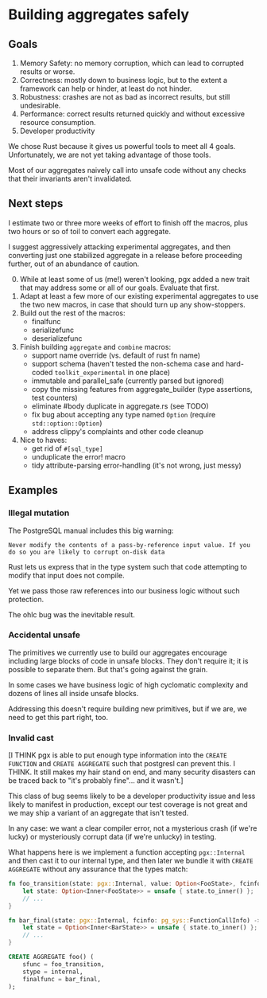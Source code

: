 # Building aggregates safely

## Goals

1. Memory Safety:  no memory corruption, which can lead to corrupted results or worse.
2. Correctness:  mostly down to business logic, but to the extent a framework can help or hinder, at least do not hinder.
3. Robustness:  crashes are not as bad as incorrect results, but still undesirable.
4. Performance:  correct results returned quickly and without excessive resource consumption.
5. Developer productivity

We chose Rust because it gives us powerful tools to meet all 4 goals.
Unfortunately, we are not yet taking advantage of those tools.

Most of our aggregates naively call into unsafe code without any checks that
their invariants aren't invalidated.

## Next steps

I estimate two or three more weeks of effort to finish off the macros, plus
two hours or so of toil to convert each aggregate.

I suggest aggressively attacking experimental aggregates, and then converting
just one stabilized aggregate in a release before proceeding further,
out of an abundance of caution.

0. While at least some of us (me!) weren't looking, pgx added a new trait that
   may address some or all of our goals.  Evaluate that first.
1. Adapt at least a few more of our existing experimental aggregates to use
   the two new macros, in case that should turn up any show-stoppers.
2. Build out the rest of the macros:
   - finalfunc
   - serializefunc
   - deserializefunc
3. Finish building `aggregate` and `combine` macros:
   - support name override (vs. default of rust fn name)
   - support schema (haven't tested the non-schema case and hard-coded `toolkit_experimental` in one place)
   - immutable and parallel_safe (currently parsed but ignored)
   - copy the missing features from aggregate_builder (type assertions, test counters)
   - eliminate #body duplicate in aggregate.rs (see TODO)
   - fix bug about accepting any type named `Option` (require `std::option::Option`)
   - address clippy's complaints and other code cleanup
4. Nice to haves:
   - get rid of `#[sql_type]`
   - unduplicate the error! macro
   - tidy attribute-parsing error-handling (it's not wrong, just messy)

## Examples

### Illegal mutation

The PostgreSQL manual includes this big warning:

	Never modify the contents of a pass-by-reference input value. If you
	do so you are likely to corrupt on-disk data

Rust lets us express that in the type system such that code attempting to
modify that input does not compile.

Yet we pass those raw references into our business logic without such protection.

The ohlc bug was the inevitable result.

### Accidental unsafe

The primitives we currently use to build our aggregates encourage including
large blocks of code in unsafe blocks.  They don't require it; it is possible
to separate them.  But that's going against the grain.

In some cases we have business logic of high cyclomatic complexity and dozens
of lines all inside unsafe blocks.

Addressing this doesn't require building new primitives, but if we are, we
need to get this part right, too.

### Invalid cast

[I THINK pgx is able to put enough type information into the `CREATE FUNCTION`
and `CREATE AGGREGATE` such that postgresl can prevent this.  I THINK.
It still makes my hair stand on end, and many security disasters can be traced
back to "it's probably fine"... and it wasn't.]

This class of bug seems likely to be a developer productivity issue and less
likely to manifest in production, except our test coverage is not great and we
may ship a variant of an aggregate that isn't tested.

In any case:  we want a clear compiler error, not a mysterious crash (if we're
lucky) or mysteriously corrupt data (if we're unlucky) in testing.

What happens here is we implement a function accepting `pgx::Internal` and
then cast it to our internal type, and then later we bundle it with `CREATE
AGGREGATE` without any assurance that the types match:

```rust
fn foo_transition(state: pgx::Internal, value: Option<FooState>, fcinfo: pg_sys::FunctionCallInfo) {
    let state: Option<Inner<FooState>> = unsafe { state.to_inner() };
    // ...
}

fn bar_final(state: pgx::Internal, fcinfo: pg_sys::FunctionCallInfo) -> Option<Bar> {
    let state = Option<Inner<BarState>> = unsafe { state.to_inner() };
    // ...
}
```

```sql
CREATE AGGREGATE foo() (
    sfunc = foo_transition,
    stype = internal,
    finalfunc = bar_final,
);
```
